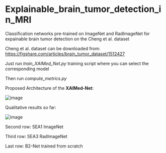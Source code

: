# Explainable_brain_tumor_detection_in_MRI
Classification networks pre-trained on ImageNet and RadImageNet for expainable brain tumor detection on the Cheng et al. dataset

Cheng et al. dataset can be downloaded from:
https://figshare.com/articles/brain_tumor_dataset/1512427

Just run *train_XAIMed_Net.py* training script where you can select the corresponding model

Then run *compute_metrics.py*

Proposed Architecture of the **XAIMed-Net**:

![image](https://github.com/juliadietlmeier/Explainable_brain_tumor_detection_in_MRI/assets/79544193/caf5edb9-cb42-41b0-8db0-e035d7210a5f)


Qualitative results so far:

![image](https://github.com/juliadietlmeier/Explainable_brain_tumor_detection_in_MRI/assets/79544193/a9d4ca60-872d-4fbd-bd8a-79ebcd4c1c1e)


Second row: SEA1 ImageNet

Third row: SEA3 RadImageNet

Last row: B2-Net trained from scratch
